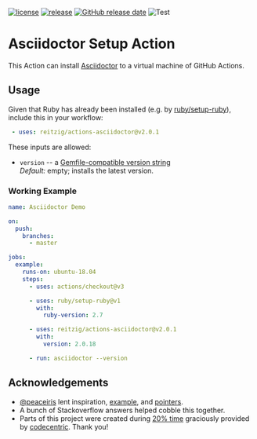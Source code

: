 [![license](https://img.shields.io/github/license/reitzig/actions-asciidoctor.svg)](https://github.com/reitzig/actions-asciidoctor/blob/master/LICENSE)
[![release](https://img.shields.io/github/release/reitzig/actions-asciidoctor.svg)](https://github.com/reitzig/actions-asciidoctor/releases/latest)
[![GitHub release date](https://img.shields.io/github/release-date/reitzig/actions-asciidoctor.svg)](https://github.com/reitzig/actions-asciidoctor/releases)
![Test](https://github.com/reitzig/actions-asciidoctor/workflows/Test/badge.svg?branch=master&event=push)

# Asciidoctor Setup Action

This Action can install
    [Asciidoctor](https://asciidoctor.org/)
to a virtual machine of GitHub Actions. 


## Usage

Given that Ruby has already been installed 
(e.g. by [ruby/setup-ruby](https://github.com/marketplace/actions/setup-ruby-jruby-and-truffleruby)), 
include this in your workflow:

```yml
 - uses: reitzig/actions-asciidoctor@v2.0.1
```

These inputs are allowed:

 - `version` -- a [Gemfile-compatible version string](https://guides.rubygems.org/patterns/#declaring-dependencies)  
   _Default:_ empty; installs the latest version.

### Working Example

```yml
name: Asciidoctor Demo

on:
  push:
    branches:
      - master

jobs:
  example:
    runs-on: ubuntu-18.04
    steps:
      - uses: actions/checkout@v3

      - uses: ruby/setup-ruby@v1
        with:
          ruby-version: 2.7

      - uses: reitzig/actions-asciidoctor@v2.0.1
        with:
          version: 2.0.18

      - run: asciidoctor --version
```


## Acknowledgements

 - [@peaceiris](https://github.com/peaceiris) lent inspiration, 
   [example](https://github.com/peaceiris/actions-hugo), and 
   [pointers](https://github.com/reitzig/today-i-learned/pull/1/).
 - A bunch of Stackoverflow answers helped cobble this together.
 - Parts of this project were created during 
     [20% time](https://en.wikipedia.org/wiki/20%25_Project) 
   graciously provided by 
     [codecentric](https://codecentric.de).
   Thank you!
